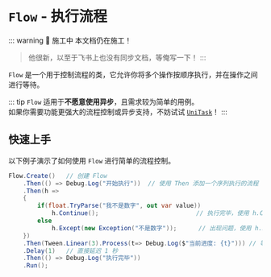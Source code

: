 # `Flow` - 执行流程

::: warning 🚧 施工中
本文档仍在施工！  
> 他很新，以至于飞书上也没有同步文档，等俺写一下！
:::

`Flow` 是一个用于控制流程的类，它允许你将多个操作按顺序执行，并在操作之间进行等待。

::: tip
`Flow` 适用于**不愿意使用异步**，且需求较为简单的用例。  
如果你需要功能更强大的流程控制或异步支持，不妨试试 [`UniTask`](https://github.com/Demigiant/dotween)！
:::


## 快速上手

以下例子演示了如何使用 `Flow` 进行简单的流程控制。

```C#
Flow.Create()   // 创建 Flow
    .Then(() => Debug.Log("开始执行"))  // 使用 Then 添加一个序列执行的流程
    .Then(h => 
    {
        if(float.TryParse("我不是数字", out var value)) 
            h.Continue();                           // 执行完毕，使用 h.Continue() 继续    
        else 
            h.Except(new Exception("不是数字"));      // 出现问题，使用 h.Except(e) 抛出异常
    })
    .Then(Tween.Linear(3).Process(t=> Debug.Log($"当前进度: {t}"))) // 等待一个 Tween 执行完毕
    .Delay(1)   // 直接延迟 1 秒
    .Then(() => Debug.Log("执行完毕"))
    .Run();
```